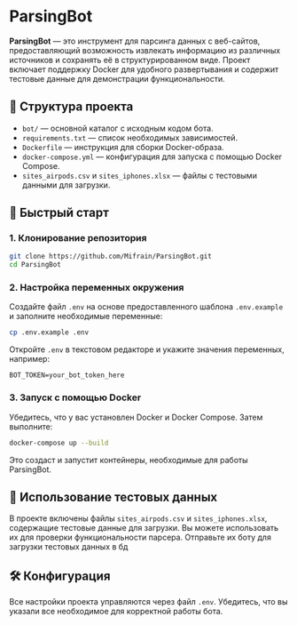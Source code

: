# ParsingBot

**ParsingBot** — это инструмент для парсинга данных с веб-сайтов, предоставляющий возможность извлекать информацию из различных источников и сохранять её в структурированном виде. Проект включает поддержку Docker для удобного развертывания и содержит тестовые данные для демонстрации функциональности.

## 📁 Структура проекта

- `bot/` — основной каталог с исходным кодом бота.
- `requirements.txt` — список необходимых зависимостей.
- `Dockerfile` — инструкция для сборки Docker-образа.
- `docker-compose.yml` — конфигурация для запуска с помощью Docker Compose.
- `sites_airpods.csv` и `sites_iphones.xlsx` — файлы с тестовыми данными для загрузки.

## 🚀 Быстрый старт

### 1. Клонирование репозитория

```bash
git clone https://github.com/Mifrain/ParsingBot.git
cd ParsingBot
```

### 2. Настройка переменных окружения

Создайте файл `.env` на основе предоставленного шаблона `.env.example` и заполните необходимые переменные:

```bash
cp .env.example .env
```

Откройте `.env` в текстовом редакторе и укажите значения переменных, например:

```env
BOT_TOKEN=your_bot_token_here
```

### 3. Запуск с помощью Docker

Убедитесь, что у вас установлен Docker и Docker Compose. Затем выполните:

```bash
docker-compose up --build
```

Это создаст и запустит контейнеры, необходимые для работы ParsingBot.

## 🧪 Использование тестовых данных

В проекте включены файлы `sites_airpods.csv` и `sites_iphones.xlsx`, содержащие тестовые данные для загрузки. Вы можете использовать их для проверки функциональности парсера. Отправьте их боту для загрузки тестовых данных в бд

## 🛠️ Конфигурация

Все настройки проекта управляются через файл `.env`. Убедитесь, что вы указали все необходимое для корректной работы бота.
